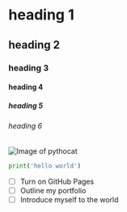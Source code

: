 # heading 1
## heading 2
### heading 3
#### heading 4
##### heading 5
###### heading 6
![Image of pythocat](https://octodex.github.com/images/pythocat.png)
```python
print('hello world')
```
- [ ] Turn on GitHub Pages
- [ ] Outline my portfolio
- [ ] Introduce myself to the world
